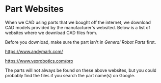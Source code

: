 # Part Websites

When we CAD using parts that we bought off the internet, we download CAD models provided by the manufacturer's websited. Below is a list of websites where we download CAD files from.

Before you download, make sure the part isn't in _General Robot Parts_ first.

https://www.andymark.com/

https://www.vexrobotics.com/pro

The parts will not always be found on these above websites, but you could probably find the files if you search the part name(s) on Google.
